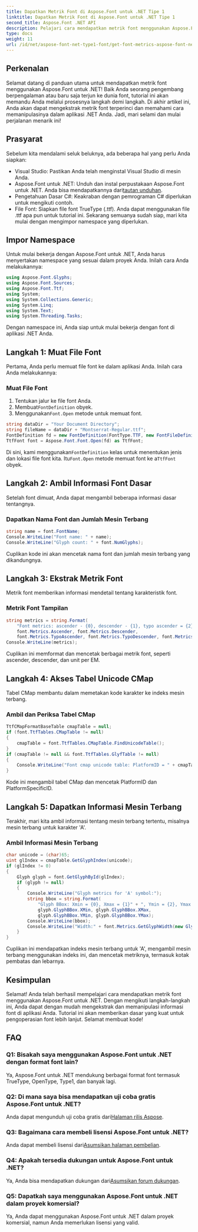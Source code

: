 ```yaml
---
title: Dapatkan Metrik Font di Aspose.Font untuk .NET Tipe 1
linktitle: Dapatkan Metrik Font di Aspose.Font untuk .NET Tipe 1
second_title: Aspose.Font .NET API
description: Pelajari cara mendapatkan metrik font menggunakan Aspose.Font untuk .NET dalam tutorial langkah demi langkah yang komprehensif ini. Sempurna untuk pengembang di tingkat mana pun!
type: docs
weight: 11
url: /id/net/aspose-font-net-type1-font/get-font-metrics-aspose-font-net-type1/
---
```

## Perkenalan
Selamat datang di panduan utama untuk mendapatkan metrik font menggunakan Aspose.Font untuk .NET! Baik Anda seorang pengembang berpengalaman atau baru saja terjun ke dunia font, tutorial ini akan memandu Anda melalui prosesnya langkah demi langkah. Di akhir artikel ini, Anda akan dapat mengekstrak metrik font terperinci dan memahami cara memanipulasinya dalam aplikasi .NET Anda. Jadi, mari selami dan mulai perjalanan menarik ini!
## Prasyarat
Sebelum kita mendalami seluk beluknya, ada beberapa hal yang perlu Anda siapkan:
- Visual Studio: Pastikan Anda telah menginstal Visual Studio di mesin Anda.
-  Aspose.Font untuk .NET: Unduh dan instal perpustakaan Aspose.Font untuk .NET. Anda bisa mendapatkannya dari[tautan unduhan](https://releases.aspose.com/font/net/).
- Pengetahuan Dasar C#: Keakraban dengan pemrograman C# diperlukan untuk mengikuti contoh.
- File Font: Siapkan file font TrueType (.ttf). Anda dapat menggunakan file .ttf apa pun untuk tutorial ini.
Sekarang semuanya sudah siap, mari kita mulai dengan mengimpor namespace yang diperlukan.
## Impor Namespace
Untuk mulai bekerja dengan Aspose.Font untuk .NET, Anda harus menyertakan namespace yang sesuai dalam proyek Anda. Inilah cara Anda melakukannya:
```csharp
using Aspose.Font.Glyphs;
using Aspose.Font.Sources;
using Aspose.Font.Ttf;
using System;
using System.Collections.Generic;
using System.Linq;
using System.Text;
using System.Threading.Tasks;
```
Dengan namespace ini, Anda siap untuk mulai bekerja dengan font di aplikasi .NET Anda.
## Langkah 1: Muat File Font
Pertama, Anda perlu memuat file font ke dalam aplikasi Anda. Inilah cara Anda melakukannya:
### Muat File Font
1. Tentukan jalur ke file font Anda. 
2.  Membuat`FontDefinition` obyek.
3.  Menggunakan`Font.Open` metode untuk memuat font.
```csharp
string dataDir = "Your Document Directory";
string fileName = dataDir + "Montserrat-Regular.ttf";
FontDefinition fd = new FontDefinition(FontType.TTF, new FontFileDefinition("ttf", new FileSystemStreamSource(fileName)));
TtfFont font = Aspose.Font.Font.Open(fd) as TtfFont;
```
 Di sini, kami menggunakan`FontDefinition` kelas untuk menentukan jenis dan lokasi file font kita. Itu`Font.Open` metode memuat font ke a`TtfFont` obyek.
## Langkah 2: Ambil Informasi Font Dasar
Setelah font dimuat, Anda dapat mengambil beberapa informasi dasar tentangnya.
### Dapatkan Nama Font dan Jumlah Mesin Terbang
```csharp
string name = font.FontName;
Console.WriteLine("Font name: " + name);
Console.WriteLine("Glyph count: " + font.NumGlyphs);
```
Cuplikan kode ini akan mencetak nama font dan jumlah mesin terbang yang dikandungnya.
## Langkah 3: Ekstrak Metrik Font
Metrik font memberikan informasi mendetail tentang karakteristik font.
### Metrik Font Tampilan
```csharp
string metrics = string.Format(
    "Font metrics: ascender - {0}, descender - {1}, typo ascender = {2}, typo descender = {3}, UnitsPerEm = {4}",
    font.Metrics.Ascender, font.Metrics.Descender,
    font.Metrics.TypoAscender, font.Metrics.TypoDescender, font.Metrics.UnitsPerEM);
Console.WriteLine(metrics);
```
Cuplikan ini memformat dan mencetak berbagai metrik font, seperti ascender, descender, dan unit per EM.
## Langkah 4: Akses Tabel Unicode CMap
Tabel CMap membantu dalam memetakan kode karakter ke indeks mesin terbang.
### Ambil dan Periksa Tabel CMap
```csharp
TtfCMapFormatBaseTable cmapTable = null;
if (font.TtfTables.CMapTable != null)
{
    cmapTable = font.TtfTables.CMapTable.FindUnicodeTable();
}
if (cmapTable != null && font.TtfTables.GlyfTable != null)
{
    Console.WriteLine("Font cmap unicode table: PlatformID = " + cmapTable.PlatformId + ", PlatformSpecificID = " + cmapTable.PlatformSpecificId);
}
```
Kode ini mengambil tabel CMap dan mencetak PlatformID dan PlatformSpecificID.
## Langkah 5: Dapatkan Informasi Mesin Terbang
Terakhir, mari kita ambil informasi tentang mesin terbang tertentu, misalnya mesin terbang untuk karakter 'A'.
### Ambil Informasi Mesin Terbang
```csharp
char unicode = (char)65;
uint glIndex = cmapTable.GetGlyphIndex(unicode);
if (glIndex != 0)
{
    Glyph glyph = font.GetGlyphById(glIndex);
    if (glyph != null)
    {
        Console.WriteLine("Glyph metrics for 'A' symbol:");
        string bbox = string.Format(
            "Glyph BBox: Xmin = {0}, Xmax = {1}" + ", Ymin = {2}, Ymax = {3}",
            glyph.GlyphBBox.XMin, glyph.GlyphBBox.XMax,
            glyph.GlyphBBox.YMin, glyph.GlyphBBox.YMax);
        Console.WriteLine(bbox);
        Console.WriteLine("Width:" + font.Metrics.GetGlyphWidth(new GlyphUInt32Id(glIndex)));
    }
}
```
Cuplikan ini mendapatkan indeks mesin terbang untuk 'A', mengambil mesin terbang menggunakan indeks ini, dan mencetak metriknya, termasuk kotak pembatas dan lebarnya.
## Kesimpulan
Selamat! Anda telah berhasil mempelajari cara mendapatkan metrik font menggunakan Aspose.Font untuk .NET. Dengan mengikuti langkah-langkah ini, Anda dapat dengan mudah mengekstrak dan memanipulasi informasi font di aplikasi Anda. Tutorial ini akan memberikan dasar yang kuat untuk pengoperasian font lebih lanjut. Selamat membuat kode!
## FAQ
### Q1: Bisakah saya menggunakan Aspose.Font untuk .NET dengan format font lain?
Ya, Aspose.Font untuk .NET mendukung berbagai format font termasuk TrueType, OpenType, Type1, dan banyak lagi.
### Q2: Di mana saya bisa mendapatkan uji coba gratis Aspose.Font untuk .NET?
 Anda dapat mengunduh uji coba gratis dari[Halaman rilis Aspose](https://releases.aspose.com/).
### Q3: Bagaimana cara membeli lisensi Aspose.Font untuk .NET?
 Anda dapat membeli lisensi dari[Asumsikan halaman pembelian](https://purchase.aspose.com/buy).
### Q4: Apakah tersedia dukungan untuk Aspose.Font untuk .NET?
 Ya, Anda bisa mendapatkan dukungan dari[Asumsikan forum dukungan](https://forum.aspose.com/c/font/41).
### Q5: Dapatkah saya menggunakan Aspose.Font untuk .NET dalam proyek komersial?
Ya, Anda dapat menggunakan Aspose.Font untuk .NET dalam proyek komersial, namun Anda memerlukan lisensi yang valid.